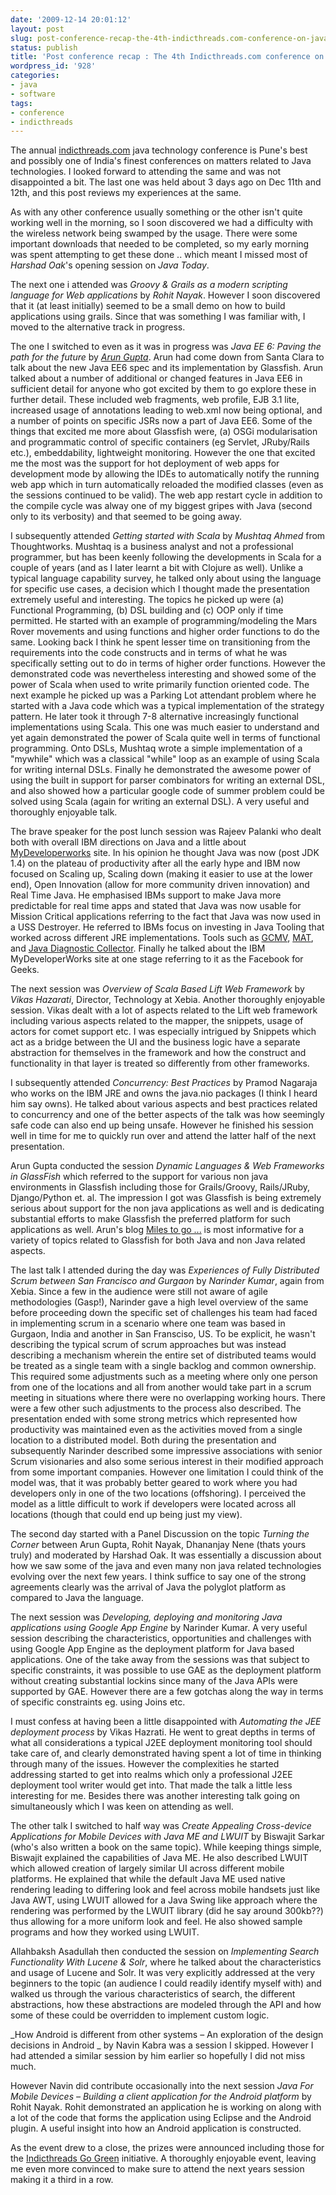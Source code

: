 ```yaml
---
date: '2009-12-14 20:01:12'
layout: post
slug: post-conference-recap-the-4th-indicthreads.com-conference-on-java-technology
status: publish
title: 'Post conference recap : The 4th Indicthreads.com conference on Java Technology'
wordpress_id: '928'
categories:
- java
- software
tags:
- conference
- indicthreads
---
```


The annual [indicthreads.com](http://indicthreads.com) java technology conference is Pune's best and possibly one of India's finest conferences on matters related to Java technologies. I looked forward to attending the same and was not disappointed a bit. The last one was held about 3 days ago on Dec 11th and 12th, and this post reviews my experiences at the same.

As with any other conference usually something or the other isn't quite working well in the morning, so I soon discovered we had a difficulty with the wireless network being swamped by the usage. There were some important downloads that needed to be completed, so my early morning was spent attempting to get these done .. which meant I missed most of _Harshad Oak_'s opening session on _Java Today_. 

The next one i attended was _Groovy & Grails as a modern scripting language for Web applications_ by _Rohit Nayak_. However I soon discovered that it (at least initially) seemed to be a small demo on how to build applications using grails. Since that was something I was familiar with, I moved to the alternative track in progress.

The one I switched to even as it was in progress was _Java EE 6: Paving the path for the future_ by _[Arun Gupta](http://java.sun.com/developer/Meet-Eng/gupta/)_. Arun had come down from Santa Clara to talk about the new Java EE6 spec and its implementation by Glassfish. Arun talked about a number of additional or changed features in Java EE6 in sufficient detail for anyone who got excited by them to go explore these in further detail. These included web fragments, web profile, EJB 3.1 lite, increased usage of annotations leading to web.xml now being optional, and a number of points on specific JSRs now a part of Java EE6. Some of the things that excited me more about Glassfish were, (a) OSGi modularisation and programmatic control of specific containers (eg Servlet, JRuby/Rails etc.), embeddability, lightweight monitoring. However the one that excited me the most was the support for hot deployment of web apps for development mode by allowing the IDEs to automatically notify the running web app which in turn automatically reloaded the modified classes (even as the sessions continued to be valid). The web app restart cycle in addition to the compile cycle was alway one of my biggest gripes with Java (second only to its verbosity) and that seemed to be going away. 

I subsequently attended _Getting started with Scala_ by _Mushtaq Ahmed_ from Thoughtworks. Mushtaq is a business analyst and not a professional programmer, but has been keenly following the developments in Scala for a couple of years (and as I later learnt a bit with Clojure as well). Unlike a typical language capability survey, he talked only about using the language for specific use cases, a decision which I thought made the presentation extremely useful and interesting. The topics he picked up were (a) Functional Programming, (b) DSL building and (c) OOP only if time permitted. He started with an example of programming/modeling the Mars Rover movements and using functions and higher order functions to do the same. Looking back I think he spent lesser time on transitioning from the requirements into the code constructs and in terms of what he was specifically setting out to do in terms of higher order functions. However the demonstrated code was nevertheless interesting and showed some of the power of Scala when used to write primarily function oriented code. The next example he picked up was a Parking Lot attendant problem where he started with a Java code which was a typical implementation of the strategy pattern. He later took it through 7-8 alternative increasingly functional implementations using Scala. This one was much easier to understand and yet again demonstrated the power of Scala quite well in terms of functional programming. Onto DSLs, Mushtaq wrote a simple implementation of a "mywhile" which was a classical "while" loop as an example of using Scala for writing internal DSLs. Finally he demonstrated the awesome power of using the built in support for parser combinators for writing an external DSL, and also showed how a particular google code of summer problem could be solved using Scala (again for writing an external DSL). A very useful and thoroughly enjoyable talk.

The brave speaker for the post lunch session was Rajeev Palanki who dealt both with overall IBM directions on Java and a little about [MyDeveloperworks](https://www.ibm.com/developerworks/mydeveloperworks) site. In his opinion he thought Java was now (post JDK 1.4) on the plateau of productivity after all the early hype and IBM now focused on Scaling up, Scaling down (making it easier to use at the lower end), Open Innovation (allow for more community driven innovation) and Real Time Java. He emphasised IBMs support to make Java more predictable for real time apps and  stated that Java was now usable for Mission Critical applications referring to the fact that Java was now used in a USS Destroyer. He referred to IBMs focus on investing in Java Tooling that worked across different JRE implementations. Tools such as [GCMV](http://www.ibm.com/developerworks/java/jdk/tools/gcmv/), [MAT](http://www.ibm.com/developerworks/java/jdk/tools/memoryanalyzer/), and [Java Diagnostic Collector](http://www.ibm.com/developerworks/java/jdk/tools/diagnosticscollector/). Finally he talked about the IBM MyDeveloperWorks site at one stage referring to it as the Facebook for Geeks.

The next session was _Overview of Scala Based Lift Web Framework_ by _Vikas Hazarati_, Director, Technology at Xebia. Another thoroughly enjoyable session. Vikas dealt with a lot of aspects related to the Lift web framework including various aspects related to the mapper, the snippets, usage of actors for comet support etc. I was especially intrigued by Snippets which act as a bridge between the UI and the business logic have a separate abstraction for themselves in the framework and how the construct and functionality in that layer is treated so differently from other frameworks.

I subsequently attended _Concurrency: Best Practices_ by Pramod Nagaraja who works on the IBM JRE and owns the java.nio packages (I think I heard him say owns). He talked about various aspects and best practices related to concurrency and one of the better aspects of the talk was how seemingly safe code can also end up being unsafe. However he finished his session well in time for me to quickly run over and attend the latter half of the next presentation.

Arun Gupta conducted the session _Dynamic Languages & Web Frameworks in GlassFish_ which referred to the support for various non java environments in Glassfish including those for Grails/Groovy, Rails/JRuby, Django/Python et. al. The impression I got was Glassfish is being extremely serious about support for the non java applications as well and is dedicating substantial efforts to make Glassfish the preferred platform for such applications as well. Arun's blog [Miles to go ...](http://blogs.sun.com/arungupta/) is most informative for a variety of topics related to Glassfish for both Java and non Java related aspects.

The last talk I attended during the day was _Experiences of Fully Distributed Scrum between San Francisco and Gurgaon_ by _Narinder Kumar_, again from Xebia. Since a few in the audience were still not aware of agile methodologies (Gasp!), Narinder gave a high level overview of the same before proceeding down the specific set of challenges his team had faced in implementing scrum in a scenario where one team was based in Gurgaon, India and another in San Fransciso, US. To be explicit, he wasn't describing the typical scrum of scrum approaches but was instead describing a mechanism wherein the entire set of distributed teams would be treated as a single team with a single backlog and common ownership. This required some adjustments such as a meeting where only one person from one of the locations and all from another would take part in a scrum meeting in situations where there were no overlapping working hours. There were a few other such adjustments to the process also described. The presentation ended with some strong metrics which represented how productivity was maintained even as the activities moved from a single location to a distributed model. Both during the presentation and subsequently Narinder described some impressive associations with senior Scrum visionaries and also some serious interest in their modified approach from some important companies. However one limitation I could think of the model was, that it was probably better geared to work where you had developers only in one of the two locations (offshoring). I perceived the model as a little difficult to work if developers were located across all locations (though that could end up being just my view).

The second day started with a Panel Discussion on the topic _Turning the Corner_ between Arun Gupta, Rohit Nayak, Dhananjay Nene (thats yours truly) and moderated by Harshad Oak. It was essentially a discussion about how we saw some of the java and even many non java related technologies evolving over the next few years. I think suffice to say one of the strong agreements clearly was the arrival of Java the polyglot platform as compared to Java the language. 

The next session was _Developing, deploying and monitoring Java applications using Google App Engine_ by Narinder Kumar. A very useful session describing the characteristics, opportunities and challenges with using Google App Engine as the deployment platform for Java based applications. One of the take away from the sessions was that subject to specific constraints, it was possible to use GAE as the deployment platform without creating substantial lockins since many of the Java APIs were supported by GAE. However there are a few gotchas along the way in terms of specific constraints eg. using Joins etc. 

I must confess at having been a little disappointed with _Automating the JEE deployment process_ by Vikas Hazrati. He went to great depths in terms of what all considerations a typical J2EE deployment monitoring tool should take care of, and clearly demonstrated having spent a lot of time in thinking through many of the issues. However the complexities he started addressing started to get into realms which only a professional J2EE deployment tool writer would get into. That made the talk a little less interesting for me. Besides there was another interesting talk going on simultaneously which I was keen on attending as well.

The other talk I switched to half way was _Create Appealing Cross-device Applications for Mobile Devices with Java ME and LWUIT_ by Biswajit Sarkar (who's also written a book on the same topic). While keeping things simple, Biswajit explained the capabilities of Java ME. He also described LWUIT which allowed creation of largely similar UI across different mobile platforms. He explained that while the default Java ME used native rendering leading to differing look and feel across mobile handsets just like Java AWT, using LWUIT allowed for a Java Swing like approach where the rendering was performed by the LWUIT library (did he say around 300kb??)  thus allowing for a more uniform look and feel. He also showed sample programs and how they worked using LWUIT. 

Allahbaksh Asadullah then conducted the session on _Implementing Search Functionality With Lucene & Solr_, where he talked about the characteristics and usage of Lucene and Solr. It was very explicitly addressed at the very beginners to the topic (an audience I could readily identify myself with) and walked us through the various characteristics of search, the different abstractions, how these abstractions are modeled through the API and how some of these could be overridden to implement custom logic. 

_How Android is different from other systems – An exploration of the design decisions in Android _ by Navin Kabra was a session I skipped. However I had attended a similar session by him earlier so hopefully I did not miss much.

However Navin did contribute occasionally into the next session _Java For Mobile Devices – Building a client application for the Android platform_ by Rohit Nayak. Rohit demonstrated an application he is working on along with a lot of the code that forms the application using Eclipse and the Android plugin. A useful insight into how an Android application is constructed.

As the event drew to a close, the prizes were announced including those for the [Indicthreads Go Green](http://j09.indicthreads.com/indicthreads-go-green/) initiative. A thoroughly enjoyable event, leaving me even more convinced to make sure to attend the next years session making it a third in a row.


